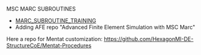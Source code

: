 MSC MARC SUBROUTINES
- [MARC_SUBROUTINE_TRAINING](MARC_SUBROUTINE_TRAINING)
- Adding AFE repo "Advanced Finite Element Simulation with MSC Marc"

Here a repo for Mentat customization:
https://github.com/HexagonMI-DE-StructureCoE/Mentat-Procedures

